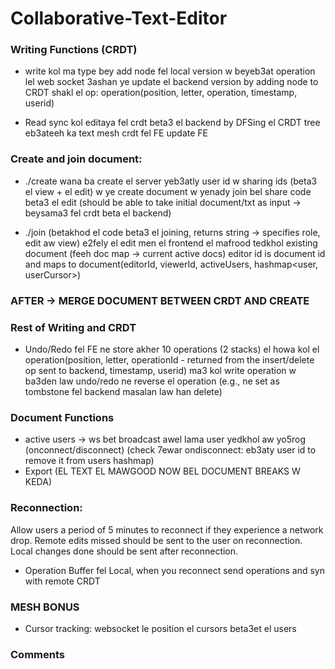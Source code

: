 # Collaborative-Text-Editor
### Writing Functions (CRDT)
- write
kol ma type bey add node fel local version w beyeb3at operation lel web socket 3ashan ye update el backend version by adding node to CRDT
shakl el op: operation(position, letter, operation, timestamp, userid)

- Read
sync kol editaya fel crdt beta3 el backend by DFSing el CRDT tree
eb3ateeh ka text mesh crdt fel FE
update FE

### Create and join document:
- ./create
wana ba create el server yeb3atly user id w sharing ids (beta3 el view + el edit)
w ye create document w yenady join bel share code beta3 el edit (should be able to take initial document/txt as input -> beysama3 fel crdt beta el backend)

- ./join (betakhod el code beta3 el joining, returns string -> specifies role, edit aw view)
e2fely el edit men el frontend
el mafrood tedkhol existing document (feeh doc map -> current active docs)
editor id is document id and maps to document(editorId, viewerId, activeUsers, hashmap<user, userCursor>)

### AFTER -> MERGE DOCUMENT BETWEEN CRDT AND CREATE

### Rest of Writing and CRDT
- Undo/Redo
fel FE ne store akher 10 operations (2 stacks) el howa kol el operation(position, letter, operationId - returned from the insert/delete op sent to backend, timestamp, userid) ma3 kol write operation w ba3den law undo/redo ne reverse el operation (e.g., ne set as tombstone fel backend masalan law han delete)

### Document Functions
- active users -> ws bet broadcast awel lama user yedkhol aw yo5rog (onconnect/disconnect)
(check 7ewar ondisconnect: eb3aty user id to remove it from users hashmap)
- Export (EL TEXT EL MAWGOOD NOW BEL DOCUMENT BREAKS W KEDA)

### Reconnection: 
Allow users a period of 5 minutes to reconnect if they experience a network drop. Remote edits missed should be sent to the user on reconnection. Local changes done should be sent after reconnection. 
- Operation Buffer fel Local, when you reconnect send operations and syn with remote CRDT

### MESH BONUS
- Cursor tracking: websocket le position el cursors beta3et el users

### Comments


